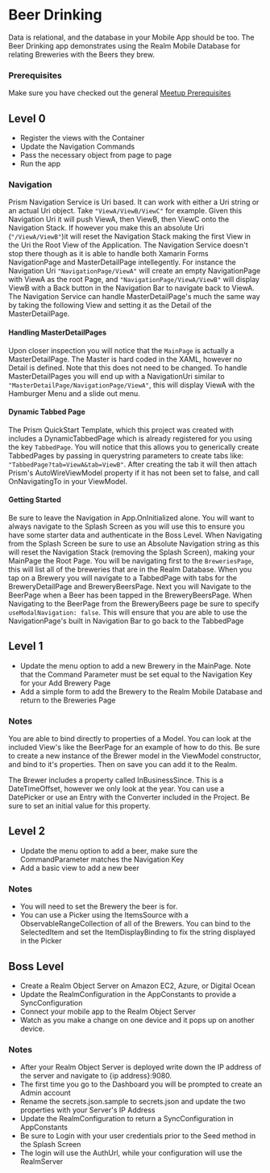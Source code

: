 # Beer Drinking

Data is relational, and the database in your Mobile App should be too. The Beer Drinking app demonstrates using the Realm Mobile Database for relating Breweries with the Beers they brew.

### Prerequisites

Make sure you have checked out the general [Meetup Prerequisites](https://github.com/SDXamarinDevs/Meetups)

## Level 0

- Register the views with the Container
- Update the Navigation Commands
- Pass the necessary object from page to page
- Run the app

### Navigation

Prism Navigation Service is Uri based. It can work with either a Uri string or an actual Uri object. Take `"ViewA/ViewB/ViewC"` for example. Given this Navigation Uri it will push ViewA, then ViewB, then ViewC onto the Navigation Stack. If however you make this an absolute Uri (`"/ViewA/ViewB"`)it will reset the Navigation Stack making the first View in the Uri the Root View of the Application. The Navigation Service doesn't stop there though as it is able to handle both Xamarin Forms NavigationPage and MasterDetailPage intellegently. For instance the Navigation Uri `"NavigationPage/ViewA"` will create an empty NavigationPage with ViewA as the root Page, and `"NavigationPage/ViewA/ViewB"` will display ViewB with a Back button in the Navigation Bar to navigate back to ViewA. The Navigation Service can handle MasterDetailPage's much the same way by taking the following View and setting it as the Detail of the MasterDetailPage.

#### Handling MasterDetailPages

Upon closer inspection you will notice that the `MainPage` is actually a MasterDetailPage. The Master is hard coded in the XAML, however no Detail is defined. Note that this does not need to be changed. To handle MasterDetailPages you will end up with a NavigationUri similar to `"MasterDetailPage/NavigationPage/ViewA"`, this will display ViewA with the Hamburger Menu and a slide out menu.

#### Dynamic Tabbed Page

The Prism QuickStart Template, which this project was created with includes a DynamicTabbedPage which is already registered for you using the key `TabbedPage`. You will notice that this allows you to generically create TabbedPages by passing in querystring parameters to create tabs like: `"TabbedPage?tab=ViewA&tab=ViewB"`. After creating the tab it will then attach Prism's AutoWireViewModel property if it has not been set to false, and call OnNavigatingTo in your ViewModel.

#### Getting Started

Be sure to leave the Navigation in App.OnInitialized alone. You will want to always navigate to the Splash Screen as you will use this to ensure you have some starter data and authenticate in the Boss Level. When Navigating from the Splash Screen be sure to use an Absolute Navigation string as this will reset the Navigation Stack (removing the Splash Screen), making your MainPage the Root Page. You will be navigating first to the `BreweriesPage`, this will list all of the breweries that are in the Realm Database. When you tap on a Brewery you will navigate to a TabbedPage with tabs for the BreweryDetailPage and BreweryBeersPage. Next you will Navigate to the BeerPage when a Beer has been tapped in the BreweryBeersPage. When Navigating to the BeerPage from the BreweryBeers page be sure to specify `useModalNavigation: false`. This will ensure that you are able to use the NavigationPage's built in Navigation Bar to go back to the TabbedPage

## Level 1

- Update the menu option to add a new Brewery in the MainPage. Note that the Command Parameter must be set equal to the Navigation Key for your Add Brewery Page
- Add a simple form to add the Brewery to the Realm Mobile Database and return to the Breweries Page

### Notes

You are able to bind directly to properties of a Model. You can look at the included View's like the BeerPage for an example of how to do this. Be sure to create a new instance of the Brewer model in the ViewModel constructor, and bind to it's properties. Then on save you can add it to the Realm.

The Brewer includes a property called InBusinessSince. This is a DateTimeOffset, however we only look at the year. You can use a DatePicker or use an Entry with the Converter included in the Project. Be sure to set an initial value for this property.

## Level 2

- Update the menu option to add a beer, make sure the CommandParameter matches the Navigation Key
- Add a basic view to add a new beer

### Notes

- You will need to set the Brewery the beer is for.
- You can use a Picker using the ItemsSource with a ObservableRangeCollection of all of the Brewers. You can bind to the SelectedItem and set the ItemDisplayBinding to fix the string displayed in the Picker

## Boss Level

- Create a Realm Object Server on Amazon EC2, Azure, or Digital Ocean
- Update the RealmConfiguration in the AppConstants to provide a SyncConfiguration
- Connect your mobile app to the Realm Object Server
- Watch as you make a change on one device and it pops up on another device.

### Notes

- After your Realm Object Server is deployed write down the IP address of the server and navigate to {ip address}:9080. 
- The first time you go to the Dashboard you will be prompted to create an Admin account
- Rename the secrets.json.sample to secrets.json and update the two properties with your Server's IP Address
- Update the RealmConfiguration to return a SyncConfiguration in AppConstants
- Be sure to Login with your user credentials prior to the Seed method in the Splash Screen
- The login will use the AuthUrl, while your configuration will use the RealmServer